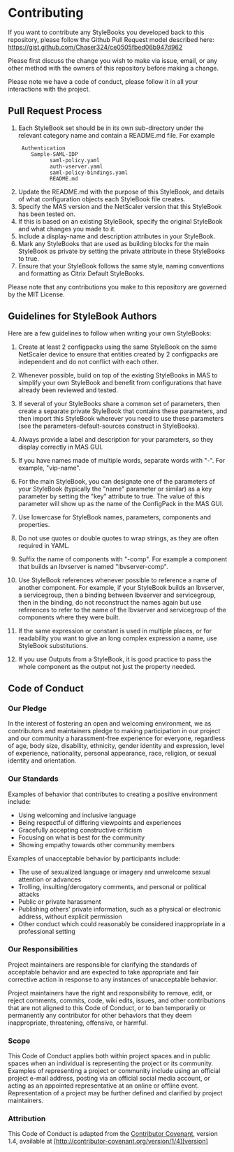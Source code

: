 # Contributing
If you want to contribute any StyleBooks you developed back to this repository, please follow the Github Pull Request model described here: https://gist.github.com/Chaser324/ce0505fbed06b947d962

Please first discuss the change you wish to make via issue,
email, or any other method with the owners of this repository before making a change. 

Please note we have a code of conduct, please follow it in all your interactions with the project.

## Pull Request Process

1. Each StyleBook set should be in its own sub-directory under the relevant category name and contain a README.md file. For example
    ```
     Authentication 
        Sample-SAML-IDP 
              saml-policy.yaml 
              auth-vserver.yaml
              saml-policy-bindings.yaml
              README.md
    ```
2. Update the README.md with the purpose of this StyleBook, and details of what configuration objects each StyleBook file creates.
3. Specify the MAS version and the NetScaler version that this StyleBook has been tested on.
4. If this is based on an existing StyleBook, specify the original StyleBook and what changes you made to it.
5. Include a display-name and description attributes in your StyleBook.
6. Mark any StyleBooks that are used as building blocks for the main StyleBook as private by setting the private attribute in these StyleBooks to true.
6. Ensure that your StyleBook follows the same style, naming conventions and formatting as Citrix Default StyleBooks.

Please note that any contributions you make to this repository are governed by the MIT License.

## Guidelines for StyleBook Authors

Here are a few guidelines to follow when writing your own StyleBooks:

1. Create at least 2 configpacks using the same StyleBook on the same NetScaler device to ensure that entities created by 2 configpacks are independent and do not conflict with each other.

2. Whenever possible, build on top of the existing StyleBooks in MAS to simplify your own StyleBook and benefit from configurations that have already been reviewed and tested.
  
3. If several of your StyleBooks share a common set of parameters, then create a separate private StyleBook that contains these parameters, and then import this StyleBook wherever you need to use these parameters (see the parameters-default-sources construct in StyleBooks).

4. Always provide a label and description for your parameters, so they display correctly in MAS GUI.

5. If you have names made of multiple words, separate words with "-". For example, "vip-name".

6. For the main StyleBook, you can designate one of the parameters of your StyleBook (typically the "name" parameter or similar) as a key parameter by setting the "key" attribute to true. The value of this parameter will show up as the name of the ConfigPack in the MAS GUI.
 
7. Use lowercase for StyleBook names, parameters, components and properties.

8. Do not use quotes or double quotes to wrap strings, as they are often required in YAML.

9. Suffix the name of components with "-comp". For example a component that builds an lbvserver is named "lbvserver-comp".

10. Use StyleBook references whenever possible to reference a name of another component. For example, if your StyleBook builds an lbvserver, a servicegroup, then a binding between lbvserver and servicegroup, then in the binding, do not reconstruct the names again but use references to refer to the name of the lbvserver and servicegroup of the components where they were built.

11. If the same expression or constant is used in multiple places, or for readability you want to give an long complex expression a name, use StyleBook substitutions. 

12. If you use Outputs from a StyleBook, it is good practice to pass the whole component as the output not just the property needed.

## Code of Conduct

### Our Pledge

In the interest of fostering an open and welcoming environment, we as
contributors and maintainers pledge to making participation in our project and
our community a harassment-free experience for everyone, regardless of age, body
size, disability, ethnicity, gender identity and expression, level of experience,
nationality, personal appearance, race, religion, or sexual identity and
orientation.

### Our Standards

Examples of behavior that contributes to creating a positive environment
include:

* Using welcoming and inclusive language
* Being respectful of differing viewpoints and experiences
* Gracefully accepting constructive criticism
* Focusing on what is best for the community
* Showing empathy towards other community members

Examples of unacceptable behavior by participants include:

* The use of sexualized language or imagery and unwelcome sexual attention or
advances
* Trolling, insulting/derogatory comments, and personal or political attacks
* Public or private harassment
* Publishing others' private information, such as a physical or electronic
  address, without explicit permission
* Other conduct which could reasonably be considered inappropriate in a
  professional setting

### Our Responsibilities

Project maintainers are responsible for clarifying the standards of acceptable
behavior and are expected to take appropriate and fair corrective action in
response to any instances of unacceptable behavior.

Project maintainers have the right and responsibility to remove, edit, or
reject comments, commits, code, wiki edits, issues, and other contributions
that are not aligned to this Code of Conduct, or to ban temporarily or
permanently any contributor for other behaviors that they deem inappropriate,
threatening, offensive, or harmful.

### Scope

This Code of Conduct applies both within project spaces and in public spaces
when an individual is representing the project or its community. Examples of
representing a project or community include using an official project e-mail
address, posting via an official social media account, or acting as an appointed
representative at an online or offline event. Representation of a project may be
further defined and clarified by project maintainers.

### Attribution

This Code of Conduct is adapted from the [Contributor Covenant][homepage], version 1.4,
available at [http://contributor-covenant.org/version/1/4][version]

[homepage]: http://contributor-covenant.org
[version]: http://contributor-covenant.org/version/1/4/
